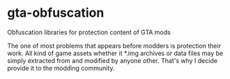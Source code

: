 # gta-obfuscation
Obfuscation libraries for protection content of GTA mods

The one of most problems that appears before modders is protection their work. All kind of game assets whether it *.img archives or data files may be simply extracted from and modified by anyone other. That's why I decide provide it to the modding community.
